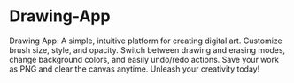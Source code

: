 # Drawing-App
Drawing App: A simple, intuitive platform for creating digital art. Customize brush size, style, and opacity. Switch between drawing and erasing modes, change background colors, and easily undo/redo actions. Save your work as PNG and clear the canvas anytime. Unleash your creativity today!

